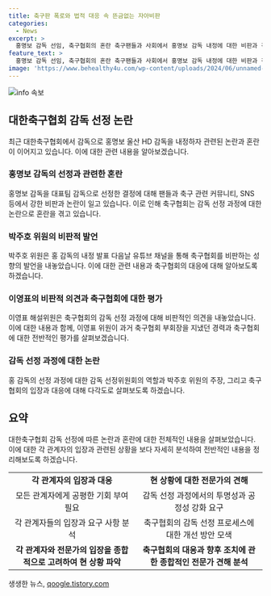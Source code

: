 ```yaml
---
title: 축구판 폭로와 법적 대응 속 뜬금없는 자아비판
categories:
  - News
excerpt: >
  홍명보 감독 선임, 축구협회의 혼란 축구팬들과 사회에서 홍명보 감독 내정에 대한 비판과 걱정이 고조되고 있습니다. 이에도 축구협회는 자체적인 결정으로 외국인 감독을 원했던 팬들과의 약속을 깨고 홍 감독을 내정하면서 논란이 끊이지 않고 있습니다. 또한, 축구협회의 감독 선임 과정에 대한 투명성과 절차적 문제에 대한 비판도 끊이지 않고 있습니다. 혼돈 속에서 홍 감독을 둘러싼 논란이 계속될 전망입니다.
feature_text: >
  홍명보 감독 선임, 축구협회의 혼란 축구팬들과 사회에서 홍명보 감독 내정에 대한 비판과 걱정이 고조되고 있습니다. 이에도 축구협회는 자체적인 결정으로 외국인 감독을 원했던 팬들과의 약속을 깨고 홍 감독을 내정하면서 논란이 끊이지 않고 있습니다. 또한, 축구협회의 감독 선임 과정에 대한 투명성과 절차적 문제에 대한 비판도 끊이지 않고 있습니다. 혼돈 속에서 홍 감독을 둘러싼 논란이 계속될 전망입니다.
image: 'https://www.behealthy4u.com/wp-content/uploads/2024/06/unnamed-file.png'
---
```


<p><img src="https://www.behealthy4u.com/wp-content/uploads/2024/06/unnamed-file.png" alt="info 속보" /></p>

<h2 data-ke-size="size26">대한축구협회 감독 선정 논란</h2>

<p data-ke-size="size16">최근 대한축구협회에서 감독으로 홍명보 울산 HD 감독을 내정하자 관련된 논란과 혼란이 이어지고 있습니다. 이에 대한 관련 내용을 알아보겠습니다.</p>

<h3>홍명보 감독의 선정과 관련한 혼란</h3>

<p data-ke-size="size16">홍명보 감독을 대표팀 감독으로 선정한 결정에 대해 팬들과 축구 관련 커뮤니티, SNS 등에서 강한 비판과 논란이 일고 있습니다. 이로 인해 축구협회는 감독 선정 과정에 대한 논란으로 혼란을 겪고 있습니다.</p>

<h3>박주호 위원의 비판적 발언</h3>

<p data-ke-size="size16">박주호 위원은 홍 감독의 내정 발표 다음날 유튜브 채널을 통해 축구협회를 비판하는 성향의 발언을 내놓았습니다. 이에 대한 관련 내용과 축구협회의 대응에 대해 알아보도록 하겠습니다.</p>

<h3>이영표의 비판적 의견과 축구협회에 대한 평가</h3>

<p data-ke-size="size16">이영표 해설위원은 축구협회의 감독 선정 과정에 대해 비판적인 의견을 내놓았습니다. 이에 대한 내용과 함께, 이영표 위원이 과거 축구협회 부회장을 지냈던 경력과 축구협회에 대한 전반적인 평가를 살펴보겠습니다.</p>

<h3>감독 선정 과정에 대한 논란</h3>

<p data-ke-size="size16">홍 감독의 선정 과정에 대한 감독 선정위원회의 역할과 박주호 위원의 주장, 그리고 축구협회의 입장과 대응에 대해 다각도로 살펴보도록 하겠습니다.</p>

<h2 data-ke-size="size26">요약</h2>

<p data-ke-size="size16">대한축구협회 감독 선정에 따른 논란과 혼란에 대한 전체적인 내용을 살펴보았습니다. 이에 대한 각 관계자의 입장과 관련된 상황을 보다 자세히 분석하여 전반적인 내용을 정리해보도록 하겠습니다.</p>

<table>
  <tr>
    <td style="text-align: center; height: 17px;"><b>각 관계자의 입장과 대응</b></td>
    <td style="text-align: center; height: 17px;"><b>현 상황에 대한 전문가의 견해</b></td>
  </tr>
  <tr>
    <td style="text-align: center; height: 17px;">모든 관계자에게 공평한 기회 부여 필요</td>
    <td style="text-align: center; height: 17px;">감독 선정 과정에서의 투명성과 공정성 강화 요구</td>
  </tr>
  <tr>
    <td style="text-align: center; height: 17px;">각 관계자들의 입장과 요구 사항 분석</td>
    <td style="text-align: center; height: 17px;">축구협회의 감독 선정 프로세스에 대한 개선 방안 모색</td>
  </tr>
  <tr>
    <td style="text-align: center; height: 17px;"><b>각 관계자와 전문가의 입장을 종합적으로 고려하여 현 상황 파악</b></td>
    <td style="text-align: center; height: 17px;"><b>축구협회의 대응과 향후 조치에 관한 종합적인 전문가 견해 분석</b></td>
  </tr>
</table>
생생한 뉴스, <a href="https://qoogle.tistory.com" rel="dofollow">qoogle.tistory.com</a>


